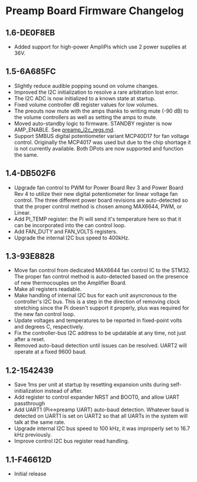 # Preamp Board Firmware Changelog

## 1.6-DE0F8EB
  - Added support for high-power AmpliPis which use 2 power supplies at 36V.

## 1.5-6A685FC

  - Slightly reduce audible popping sound on volume changes.
  - Improved the I2C initialization to resolve a rare arbitration lost error.
  - The I2C ADC is now initialized to a known state at startup.
  - Fixed volume controller dB register values for low volumes.
  - The preouts now mute with the amps thanks to writing mute (-90 dB) to the
    volume controllers as well as setting the amps to mute.
  - Moved auto-standby logic to firmware. STANDBY register is now AMP_ENABLE.
    See [preamp_i2c_regs.md](../preamp_i2c_regs.md).
  - Support SMBUS digital potentiometer variant MCP40D17 for fan voltage
    control. Originally the MCP4017 was used but due to the chip shortage
    it is not currently available. Both DPots are now supported and
    function the same.

## 1.4-DB502F6

  - Upgrade fan control to PWM for Power Board Rev 3 and Power Board Rev 4
    to utilize their new digital potentiometer for linear voltage fan
    control. The three different power board revisions are auto-detected so
    that the proper control method is chosen among MAX6644, PWM, or Linear.
  - Add PI_TEMP register: the Pi will send it's temperature here so that
    it can be incorporated into the can control loop.
  - Add FAN_DUTY and FAN_VOLTS registers.
  - Upgrade the internal I2C bus speed to 400kHz.

## 1.3-93E8828

  - Move fan control from dedicated MAX6644 fan control IC to the STM32.
    The proper fan control method is auto-detected based on the presence
    of new thermocouples on the Amplifier Board.
  - Make all registers readable.
  - Make handling of internal I2C bus for each unit asyncronous to
    the controller's I2C bus. This is a step in the direction of removing
    clock stretching since the Pi doesn't support it properly, plus was
    required for the new fan control loop.
  - Update voltages and temperatures to be reported in fixed-point volts and
    degrees C, respectively.
  - Fix the controller-bus I2C address to be updatable at any time,
    not just after a reset.
  - Removed auto-baud detection until issues can be resolved.
    UART2 will operate at a fixed 9600 baud.

## 1.2-1542439

  - Save 1ms per unit at startup by resetting expansion units during
    self-initialization instead of after.
  - Add register to control expander NRST and BOOT0,
    and allow UART passthrough
  - Add UART1 (Pi<->preamp UART) auto-baud detection.
    Whatever baud is detected on UART1 is set on UART2 so that
    all UARTs in the system will talk at the same rate.
  - Upgrade internal I2C bus speed to 100 kHz, it was improperly
    set to 16.7 kHz previously.
  - Improve control I2C bus register read handling.

## 1.1-F46612D

  - Initial release

